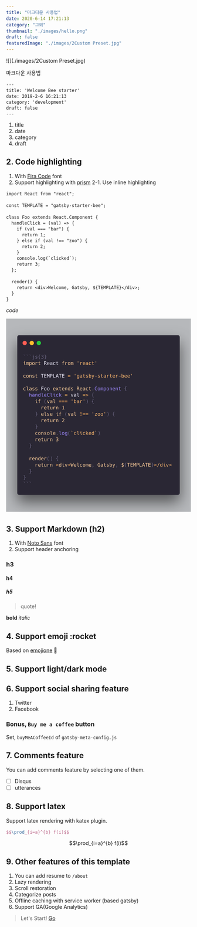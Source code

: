 ```yaml
---
title: "마크다운 사용법"
date: 2020-6-14 17:21:13
category: "그외"
thumbnail: "./images/hello.png"
draft: false
featuredImage: "./images/2Custom Preset.jpg"
---
```


![](./images/2Custom Preset.jpg)

마크다운 사용법

```
---
title: 'Welcome Bee starter'
date: 2019-2-6 16:21:13
category: 'development'
draft: false
---
```

1. title
2. date
3. category
4. draft

## 2. Code highlighting

1. With [Fira Code](https://github.com/tonsky/FiraCode) font
2. Support highlighting with [prism](https://github.com/PrismJS/prism)
   2-1. Use inline highlighting

```js{3}
import React from "react";

const TEMPLATE = "gatsby-starter-bee";

class Foo extends React.Component {
  handleClick = (val) => {
    if (val === "bar") {
      return 1;
    } else if (val !== "zoo") {
      return 2;
    }
    console.log(`clicked`);
    return 3;
  };

  render() {
    return <div>Welcome, Gatsby, ${TEMPLATE}</div>;
  }
}
```

_code_

![](./images/code_example.png)

## 3. Support Markdown (h2)

1. With [Noto Sans](https://fonts.google.com/specimen/Noto+Sans) font
2. Support header anchoring

### h3

#### h4

##### h5

> quote!

**bold** _italic_

## 4. Support emoji :rocket

Based on [emojione](https://github.com/emojione/emojione) :pray:

## 5. Support light/dark mode

## 6. Support social sharing feature

1. Twitter
2. Facebook

### Bonus, `Buy me a coffee` button

Set, `buyMeACoffeeId` of `gatsby-meta-config.js`

## 7. Comments feature

You can add comments feature by selecting one of them.

- [ ] Disqus
- [ ] utterances

## 8. Support latex

Support latex rendering with katex plugin.

```tex
$$\prod_{i=a}^{b} f(i)$$
```

$$\prod_{i=a}^{b} f(i)$$

## 9. Other features of this template

1. You can add resume to `/about`
2. Lazy rendering
3. Scroll restoration
4. Categorize posts
5. Offline caching with service worker (based gatsby)
6. Support GA(Google Analytics)

> Let's Start! [Go](https://github.com/JaeYeopHan/gatsby-starter-bee)
<!--stackedit_data:
eyJoaXN0b3J5IjpbLTEyOTMzMDM5MjNdfQ==
-->